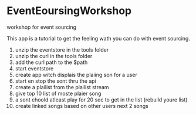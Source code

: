 # EventEoursingWorkshop
workshop for event sourcing

This app is a tutorial to get the feeling wath you can do with event sourcing.

1. unzip the eventstore in the tools folder
2. unzip the curl in the tools folder
3. add the curl path to the $path
4. start eventstore
5. create app witch displais the plaiing son for a user
6. start en stop the sont thru the api
7. create a plailist from the plailist stream
8. give top 10 list of moste plaier song
9. a sont choold atleast play for 20 sec to get in the list (rebuild youre list)
10. create linked songs based on other users next 2 songs